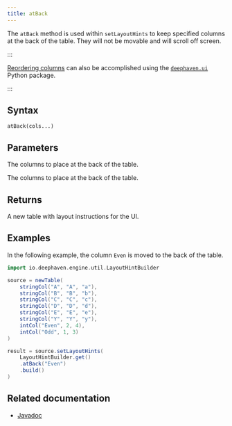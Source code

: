 ```yaml
---
title: atBack
---
```


The `atBack` method is used within `setLayoutHints` to keep specified columns at the back of the table. They will not be movable and will scroll off screen.

:::

[Reordering columns](https://deephaven.io/core/ui/docs/components/table/#column-order-and-visibility) can also be accomplished using the [`deephaven.ui`](/core/ui/docs/) Python package. 

:::

## Syntax

```
atBack(cols...)
```

## Parameters

<ParamTable>
<Param name="cols" type="String...">

The columns to place at the back of the table.

</Param>
<Param name="cols" type="Collection<String>">

The columns to place at the back of the table.

</Param>
</ParamTable>

## Returns

A new table with layout instructions for the UI.

## Examples

In the following example, the column `Even` is moved to the back of the table.

```groovy order=source,result default=result
import io.deephaven.engine.util.LayoutHintBuilder

source = newTable(
    stringCol("A", "A", "a"),
    stringCol("B", "B", "b"),
    stringCol("C", "C", "c"),
    stringCol("D", "D", "d"),
    stringCol("E", "E", "e"),
    stringCol("Y", "Y", "y"),
    intCol("Even", 2, 4),
    intCol("Odd", 1, 3)
)

result = source.setLayoutHints(
    LayoutHintBuilder.get()
    .atBack("Even")
    .build()
)
```

## Related documentation

- [Javadoc](/core/javadoc/io/deephaven/engine/util/LayoutHintBuilder.html)
